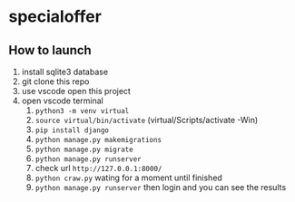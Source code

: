 # specialoffer
## How to launch
1. install sqlite3 database
2. git clone this repo
3. use vscode open this project
4. open vscode terminal
   1. `python3 -m venv virtual`
   2. `source virtual/bin/activate` (virtual/Scripts/activate -Win)
   3. `pip install django`
   4. `python manage.py makemigrations`
   5. `python manage.py migrate`
   6. `python manage.py runserver`
   7.  check url `http://127.0.0.1:8000/`
   8. `python craw.py` wating for a moment until finished
   9. `python manage.py runserver` then login and you can see the results

